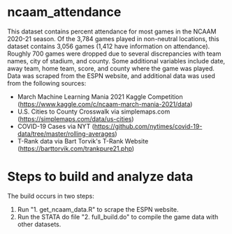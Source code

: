 # ncaam_attendance

This dataset contains percent attendance for most games in the NCAAM 2020-21 season. Of the 3,784 games played in non-neutral locations, this dataset contains 3,056 games (1,412 have information on attendance). Roughly 700 games were dropped due to several discrepancies with team names, city of stadium, and county. Some additional variables include date, away team, home team, score, and county where the game was played. Data was scraped from the ESPN website, and additional data was used from the following sources:
* March Machine Learning Mania 2021 Kaggle Competition (https://www.kaggle.com/c/ncaam-march-mania-2021/data)
* U.S. Cities to County Crosswalk via simplemaps.com (https://simplemaps.com/data/us-cities)
* COVID-19 Cases via NYT (https://github.com/nytimes/covid-19-data/tree/master/rolling-averages)
* T-Rank data via Bart Torvik's T-Rank Website (https://barttorvik.com/trankpure21.php)

# Steps to build and analyze data
The build occurs in two steps:
1. Run "1. get_ncaam_data.R" to scrape the ESPN website.
2. Run the STATA do file "2. full_build.do" to compile the game data with other datasets.
